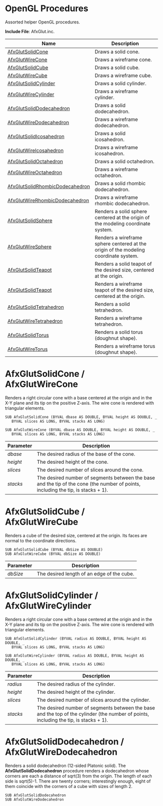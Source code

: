 # OpenGL Procedures

Assorted helper OpenGL procedures.

**Include File**: AfxGlut.inc.

| Name       | Description |
| ---------- | ----------- |
| [AfxGlutSolidCone](#AfxGlutCone) | Draws a solid cone. |
| [AfxGlutWireCone](#AfxGlutCone) | Draws a wireframe cone. |
| [AfxGlutSolidCube](#AfxGlutCube) | Draws a solid cube. |
| [AfxGlutWireCube](#AfxGlutCube) | Draws a wireframe cube. |
| [AfxGlutSolidCylinder](#AfxGlutCylinder) | Draws a solid cylinder. |
| [AfxGlutWireCylinder](#AfxGlutCylinder) | Draws a wireframe cylinder. |
| [AfxGlutSolidDodecahedron](#AfxGlutDodecahedron) | Draws a solid dodecahedron. |
| [AfxGlutWireDodecahedron](#AfxGlutDodecahedron) | Draws a wireframe dodecahedron. |
| [AfxGlutSolidIcosahedron](#AfxGlutSolidIcosahedron) | Draws a solid icosahedron. |
| [AfxGlutWireIcosahedron](#AfxGlutWireIcosahedron) | Draws a wireframe icosahedron. |
| [AfxGlutSolidOctahedron](#AfxGlutSolidOctahedron) | Draws a solid octahedron. |
| [AfxGlutWireOctahedron](#AfxGlutWireOctahedron) | Draws a wireframe octahedron. |
| [AfxGlutSolidRhombicDodecahedron](#AfxGlutSolidRhombicDodecahedron) | Draws a solid rhombic dodecahedron. |
| [AfxGlutWireRhombicDodecahedron](#AfxGlutWireRhombicDodecahedron) | Draws a wireframe rhombic dodecahedron. |
| [AfxGlutSolidSphere](#AfxGlutSolidSphere) | Renders a solid sphere centered at the origin of the modeling coordinate system. |
| [AfxGlutWireSphere](#AfxGlutWireSphere) | Renders a wireframe sphere centered at the origin of the modeling coordinate system. |
| [AfxGlutSolidTeapot](#AfxGlutSolidTeapot) | Renders a solid teapot of the desired size, centered at the origin. |
| [AfxGlutSolidTeapot](#AfxGlutSolidTeapot) | Renders a wireframe teapot of the desired size, centered at the origin. |
| [AfxGlutSolidTetrahedron](#AfxGlutSolidTetrahedron) | Renders a solid tetrahedron. |
| [AfxGlutWireTetrahedron](#AfxGlutWireTetrahedron) | Renders a wireframe tetrahedron. |
| [AfxGlutSolidTorus](#AfxGlutSolidTorus) | Renders a solid torus (doughnut shape). |
| [AfxGlutWireTorus](#AfxGlutWireTorus) | Renders a wireframe torus (doughnut shape). |

# <a name="AfxGlutCone"></a>AfxGlutSolidCone / AfxGlutWireCone

Renders a right circular cone with a base centered at the origin and in the X-Y plane and its tip on the positive Z-axis. The wire cone is rendered with triangular elements.

```
SUB AfxGlutSolidCone (BYVAL dbase AS DOUBLE, BYVAL height AS DOUBLE, _
   BYVAL slices AS LONG, BYVAL stacks AS LONG)
```
```
SUB AfxGlutWireCone (BYVAL dbase AS DOUBLE, BYVAL height AS DOUBLE, _
   BYVAL slices AS LONG, BYVAL stacks AS LONG)
```

| Parameter  | Description |
| ---------- | ----------- |
| *dbase* | The desired radius of the base of the cone. |
| *height* | The desired height of the cone. |
| *slices* | The desired number of slices around the cone. |
| *stacks* | The desired number of segments between the base and the tip of the cone (the number of points, including the tip, is stacks + 1). |

# <a name="AfxGlutCube"></a>AfxGlutSolidCube / AfxGlutWireCube

Renders a cube of the desired size, centered at the origin. Its faces are normal to the coordinate directions.

```
SUB AfxGlutSolidCube (BYVAL dbSize AS DOUBLE)
SUB AfxGlutWireCube (BYVAL dbSize AS DOUBLE)
```

| Parameter  | Description |
| ---------- | ----------- |
| *dbSize* | The desired length of an edge of the cube. |

# <a name="AfxGlutCylinder"></a>AfxGlutSolidCylinder / AfxGlutWireCylinder

Renders a right circular cone with a base centered at the origin and in the X-Y plane and its tip on the positive Z-axis. The wire cone is rendered with triangular elements.

```
SUB AfxGlutSolidCylinder (BYVAL radius AS DOUBLE, BYVAL height AS DOUBLE, _
   BYVAL slices AS LONG, BYVAL stacks AS LONG)
```
```
SUB AfxGlutWireCylinder (BYVAL radius AS DOUBLE, BYVAL height AS DOUBLE, _
   BYVAL slices AS LONG, BYVAL stacks AS LONG)
```

| Parameter  | Description |
| ---------- | ----------- |
| *radius* | The desired radius of the cylinder. |
| *height* | The desired height of the cylinder. |
| *slices* | The desired number of slices around the cylinder. |
| *stacks* | The desired number of segments between the base and the top of the cylinder (the number of points, including the tip, is stacks + 1). |

# <a name="AfxGlutDodecahedron"></a>AfxGlutSolidDodecahedron / AfxGlutWireDodecahedron

Renders a solid dodecahedron (12-sided Platonic solid). The **AfxGlutSolidDodecahedron** procedure renders a dodecahedron whose corners are each a distance of sqrt(3) from the origin. The length of each side is sqrt(5)-1. There are twenty corners; interestingly enough, eight of them coincide with the corners of a cube with sizes of length 2.

```
SUB AfxGlutSolidDodecahedron
SUB AfxGlutWireDodecahedron
```

